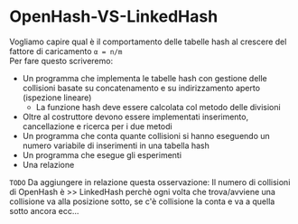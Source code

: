 # OpenHash-VS-LinkedHash

Vogliamo capire qual è il comportamento delle tabelle hash al
crescere del fattore di caricamento `α = n/m` <br>
Per fare questo scriveremo:
- Un programma che implementa le tabelle hash con gestione delle
   collisioni basate su concatenamento e su indirizzamento aperto
   (ispezione lineare) <br>
   - La funzione hash deve essere calcolata col metodo delle divisioni
- Oltre al costruttore devono essere implementati inserimento,
   cancellazione e ricerca per i due metodi
- Un programma che conta quante collisioni si hanno eseguendo un
   numero variabile di inserimenti in una tabella hash
- Un programma che esegue gli esperimenti
- Una relazione

`TODO` Da aggiungere in relazione questa osservazione: Il numero di collisioni di OpenHash è >> LinkedHash perchè ogni volta che trova/avviene una collisione va alla posizione sotto, se c'è collisione la conta e va a quella sotto ancora ecc...